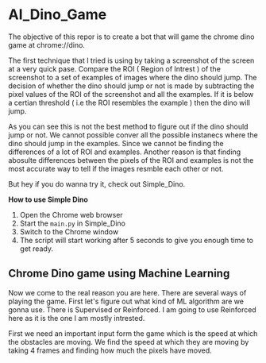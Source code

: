 # AI_Dino_Game
The objective of this repor is to create a bot that will game the chrome dino game at chrome://dino.

 The first technique that I tried is using by taking a screenshot of the screen at a very quick pase. Compare the ROI ( Region of Intrest ) of the screenshot to a set of examples of images where the dino should jump. The decision of whether the dino should jump or not is made by subtracting the pixel values of the ROI of the screenshot and all the examples. If it is below a certian threshold ( i.e the ROI resembles the example ) then the dino will jump. 

 As you can see this is not the best method to figure out if the dino should jump or not. We cannot possible conver all the possible instanecs where the dino should jump in the examples. Since we cannot be finding the differences of a lot of ROI and examples. Another reason is that finding abosulte differences between the pixels of the ROI and examples is not the most accurate way to tell if the images resmble each other or not. 

 But hey if you do wanna try it, check out Simple_Dino.  

**How to use Simple Dino**

1. Open the Chrome web browser
2. Start the `main.py` in Simple_Dino
3. Switch to the Chrome window
4. The script will start working after 5 seconds to give you enough time to get ready. 

## Chrome Dino game using Machine Learning 

Now we come to the real reason you are here. There are several 
ways of playing the game. First let's figure out what kind of 
ML algorithm are we gonna use. There is Supervised or Reinforced. 
I am going to use Reinforced here  as it is the one I am mostly intrested. 

First we need an important input form the game which is the speed at which the obstacles are moving. 
We find the speed at which they are moving by taking 4 frames and finding how much the pixels have moved.
